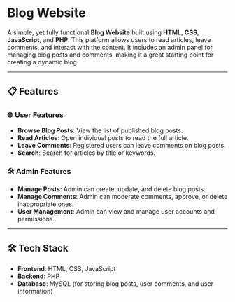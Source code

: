 # Blog Website

A simple, yet fully functional **Blog Website** built using **HTML**, **CSS**, **JavaScript**, and **PHP**. This platform allows users to read articles, leave comments, and interact with the content. It includes an admin panel for managing blog posts and comments, making it a great starting point for creating a dynamic blog.

---

## 📋 Features

### 🌐 User Features
- **Browse Blog Posts**: View the list of published blog posts.
- **Read Articles**: Open individual posts to read the full article.
- **Leave Comments**: Registered users can leave comments on blog posts.
- **Search**: Search for articles by title or keywords.

### 🛠 Admin Features
- **Manage Posts**: Admin can create, update, and delete blog posts.
- **Manage Comments**: Admin can moderate comments, approve, or delete inappropriate ones.
- **User Management**: Admin can view and manage user accounts and permissions.

---

## 🛠️ Tech Stack

- **Frontend**: HTML, CSS, JavaScript
- **Backend**: PHP
- **Database**: MySQL (for storing blog posts, user comments, and user information)



